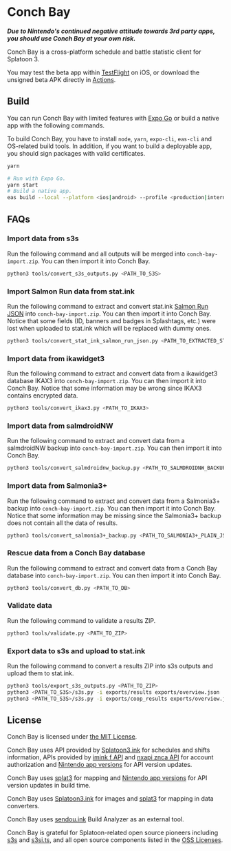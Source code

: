 # Conch Bay

**_Due to Nintendo's continued negative attitude towards 3rd party apps, you should use Conch Bay at your own risk._**

Conch Bay is a cross-platform schedule and battle statistic client for Splatoon 3.

You may test the beta app within [TestFlight](https://testflight.apple.com/join/JzrEy6eY) on iOS, or download the unsigned beta APK directly in [Actions](https://github.com/zhxie/conch-bay/actions/workflows/build.yaml).

## Build

You can run Conch Bay with limited features with [Expo Go](https://expo.dev/client) or build a native app with the following commands.

To build Conch Bay, you have to install `node`, `yarn`, `expo-cli`, `eas-cli` and OS-related build tools. In addition, if you want to build a deployable app, you should sign packages with valid certificates.

```sh
yarn

# Run with Expo Go.
yarn start
# Build a native app.
eas build --local --platform <ios|android> --profile <production|internal|development|preview>
```

## FAQs

### Import data from s3s

Run the following command and all outputs will be merged into `conch-bay-import.zip`. You can then import it into Conch Bay.

```sh
python3 tools/convert_s3s_outputs.py <PATH_TO_S3S>
```

### Import Salmon Run data from stat.ink

Run the following command to extract and convert stat.ink [Salmon Run JSON](https://stat.ink/user/download3?type=salmon-json) into `conch-bay-import.zip`. You can then import it into Conch Bay. Notice that some fields (ID, banners and badges in Splashtags, etc.) were lost when uploaded to stat.ink which will be replaced with dummy ones.

```sh
python3 tools/convert_stat_ink_salmon_run_json.py <PATH_TO_EXTRACTED_STAT_INK_SALMON_RUN_JSON>
```

### Import data from ikawidget3

Run the following command to extract and convert data from a ikawidget3 database IKAX3 into `conch-bay-import.zip`. You can then import it into Conch Bay. Notice that some information may be wrong since IKAX3 contains encrypted data.

```sh
python3 tools/convert_ikax3.py <PATH_TO_IKAX3>
```

### Import data from salmdroidNW

Run the following command to extract and convert data from a salmdroidNW backup into `conch-bay-import.zip`. You can then import it into Conch Bay.

```sh
python3 tools/convert_salmdroidnw_backup.py <PATH_TO_SALMDROIDNW_BACKUP>
```

### Import data from Salmonia3+

Run the following command to extract and convert data from a Salmonia3+ backup into `conch-bay-import.zip`. You can then import it into Conch Bay. Notice that some information may be missing since the Salmonia3+ backup does not contain all the data of results.

```sh
python3 tools/convert_salmonia3+_backup.py <PATH_TO_SALMONIA3+_PLAIN_JSON_BACKUP>
```

### Rescue data from a Conch Bay database

Run the following command to extract and convert data from a Conch Bay database into `conch-bay-import.zip`. You can then import it into Conch Bay.

```sh
python3 tools/convert_db.py <PATH_TO_DB>
```

### Validate data

Run the following command to validate a results ZIP.

```sh
python3 tools/validate.py <PATH_TO_ZIP>
```

### Export data to s3s and upload to stat.ink

Run the following command to convert a results ZIP into s3s outputs and upload them to stat.ink.

```sh
python3 tools/export_s3s_outputs.py <PATH_TO_ZIP>
python3 <PATH_TO_S3S>/s3s.py -i exports/results exports/overview.json
python3 <PATH_TO_S3S>/s3s.py -i exports/coop_results exports/overview.json
```

## License

Conch Bay is licensed under [the MIT License](/LICENSE).

Conch Bay uses API provided by [Splatoon3.ink](https://splatoon3.ink/) for schedules and shifts information, APIs provided by [imink f API](https://github.com/imink-app/f-API) and [nxapi znca API](https://github.com/samuelthomas2774/nxapi-znca-api/) for account authorization and [Nintendo app versions](https://github.com/nintendoapis/nintendo-app-versions) for API version updates.

Conch Bay uses [splat3](https://github.com/Leanny/splat3) for mapping and [Nintendo app versions](https://github.com/nintendoapis/nintendo-app-versions) for API version updates in build time.

Conch Bay uses [Splatoon3.ink](https://splatoon3.ink/) for images and [splat3](https://github.com/Leanny/splat3) for mapping in data converters.

Conch Bay uses [sendou.ink](https://sendou.ink/) Build Analyzer as an external tool.

Conch Bay is grateful for Splatoon-related open source pioneers including [s3s](https://github.com/frozenpandaman/s3s) and [s3si.ts](https://github.com/spacemeowx2/s3si.ts), and all open source components listed in the [OSS Licenses](https://github.com/zhxie/conch-bay/wiki/OSS-Licenses).
